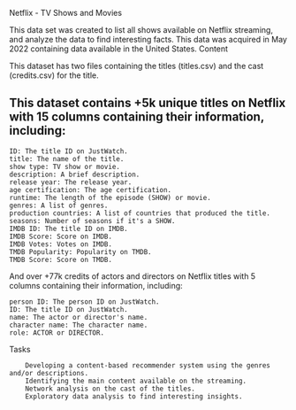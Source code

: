 Netflix - TV Shows and Movies

This data set was created to list all shows available on Netflix streaming, and analyze the data to find interesting facts. This data was acquired in May 2022 containing data available in the United States.
Content

This dataset has two files containing the titles (titles.csv) and the cast (credits.csv) for the title.


## **This dataset contains +5k unique titles on Netflix with 15 columns containing their information, including:**

    ID: The title ID on JustWatch.
    title: The name of the title.
    show type: TV show or movie.
    description: A brief description.
    release year: The release year.
    age certification: The age certification.
    runtime: The length of the episode (SHOW) or movie.
    genres: A list of genres.
    production countries: A list of countries that produced the title.
    seasons: Number of seasons if it's a SHOW.
    IMDB ID: The title ID on IMDB.
    IMDB Score: Score on IMDB.
    IMDB Votes: Votes on IMDB.
    TMDB Popularity: Popularity on TMDB.
    TMDB Score: Score on TMDB.

And over +77k credits of actors and directors on Netflix titles with 5 columns containing their information, including:

    person ID: The person ID on JustWatch.
    ID: The title ID on JustWatch.
    name: The actor or director's name.
    character name: The character name.
    role: ACTOR or DIRECTOR.

Tasks

        Developing a content-based recommender system using the genres and/or descriptions.
        Identifying the main content available on the streaming.
        Network analysis on the cast of the titles.
        Exploratory data analysis to find interesting insights.

